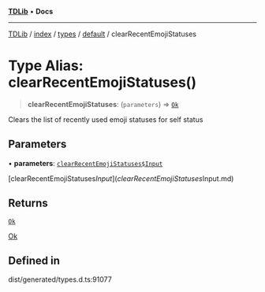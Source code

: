 [**TDLib**](../../../../../../README.md) • **Docs**

***

[TDLib](../../../../../../modules.md) / [index](../../../../../README.md) / [types](../../../README.md) / [default](../README.md) / clearRecentEmojiStatuses

# Type Alias: clearRecentEmojiStatuses()

> **clearRecentEmojiStatuses**: (`parameters`) => [`Ok`](Ok-1.md)

Clears the list of recently used emoji statuses for self status

## Parameters

• **parameters**: [`clearRecentEmojiStatuses$Input`](clearRecentEmojiStatuses$Input.md)

[clearRecentEmojiStatuses$Input](clearRecentEmojiStatuses$Input.md)

## Returns

[`Ok`](Ok-1.md)

[Ok](Ok-1.md)

## Defined in

dist/generated/types.d.ts:91077
